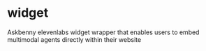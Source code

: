 # widget
Askbenny elevenlabs widget wrapper that enables users to embed multimodal agents directly within their website
